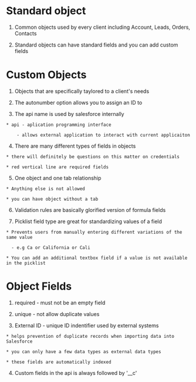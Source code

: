 # Standard object 

  1. Common objects used by every client including Account, Leads, Orders, Contacts

  2. Standard objects can have standard fields and you can add custom fields 

# Custom Objects

  1. Objects that are specifically taylored to a client's needs

  2. The autonumber option allows you to assign an ID to 

  3. The api name is used by salesforce internally

    * api - aplication programming interface 

        - allows external application to interact with current applicaiton

  4. There are many different types of fields in objects 

    * there will definitely be questions on this matter on credentials 

    * red vertical line are required fields

  5. One object and one tab relationship 
    
    * Anything else is not allowed 

    * you can have object without a tab

  6. Validation rules are basically glorified version of formula fields

  7. Picklist field type are great for standardizing values of a field 

    * Prevents users from manually entering different variations of the same value 

      - e.g Ca or California or Cali 

    * You can add an additional textbox field if a value is not available in the picklist

# Object Fields 

  1. required - must not be an empty field

  2. unique - not allow duplicate values

  3. External ID - unique ID indentifier used by external systems

    * helps prevention of duplicate records when importing data into Salesforce

    * you can only have a few data types as external data types

    * these fields are automatically indexed

  4. Custom fields in the api is always followed by '__c'

